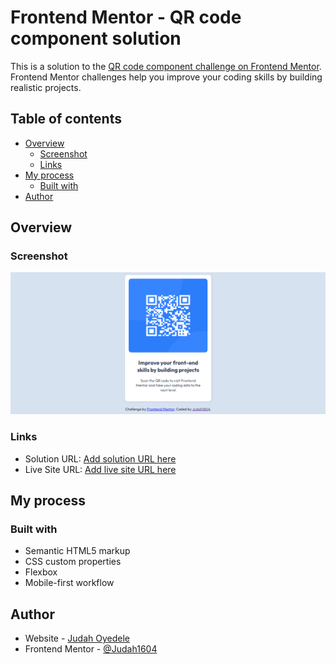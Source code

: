 # Frontend Mentor - QR code component solution

This is a solution to the [QR code component challenge on Frontend Mentor](https://www.frontendmentor.io/challenges/qr-code-component-iux_sIO_H). Frontend Mentor challenges help you improve your coding skills by building realistic projects.

## Table of contents

- [Overview](#overview)
	- [Screenshot](#screenshot)
	- [Links](#links)
- [My process](#my-process)
	- [Built with](#built-with)
- [Author](#author)

## Overview

### Screenshot

![](./qr-code-screenshot.png)

### Links

- Solution URL: [Add solution URL here](https://your-solution-url.com)
- Live Site URL: [Add live site URL here](https://your-live-site-url.com)

## My process

### Built with

- Semantic HTML5 markup
- CSS custom properties
- Flexbox
- Mobile-first workflow

## Author

- Website - [Judah Oyedele](https://judahoyedele.netlify.app)
- Frontend Mentor - [@Judah1604](https://www.frontendmentor.io/profile/Judah1604)
